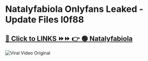 
 # Natalyfabiola Onlyfans Leaked - Update Files l0f88

## <h2><a href="https://clipsfans.com/Natalyfabiola&ref=git">🔗 Click to LINKS ⏩⏩ 👉 🟢 Natalyfabiola </a></h2>

<a href="https://clipsfans.com/Natalyfabiola&ref=git" rel="nofollow" data-target="animated-image.originalLink"><img src="https://i.ibb.co.com/xMMVF88/686577567.gif" alt="Viral Video Original" style="max-width: 100%; display: inline-block;" data-target="animated-image.originalImage"></a>

